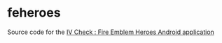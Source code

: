 # feheroes
Source code for the [IV Check : Fire Emblem Heroes Android application](https://play.google.com/store/apps/details?id=c4stor.com.feheroes)